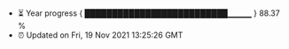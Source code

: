 - ⏳ Year progress { ██████████████████████████▁▁▁▁ } 88.37 %
- ⏰ Updated on Fri, 19 Nov 2021 13:25:26 GMT

